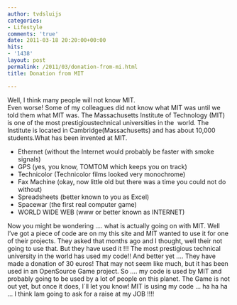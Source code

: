 ```yaml
---
author: tvdsluijs
categories:
- Lifestyle
comments: 'true'
date: 2011-03-18 20:20:00+00:00
hits:
- '1438'
layout: post
permalink: /2011/03/donation-from-mi.html
title: Donation from MIT

---
```

Well, I think many people will not know MIT.   
Even worse! Some of my colleagues did not know what MIT was until we told them what MIT was. The Massachusetts Institute of Technology (MIT) is one of the most prestigioustechnical universities in the  world. The Institute is located in Cambridge(Massachusetts) and has about 10,000 students.<a name="more"></a>What has been invented at MIT. 

  * Ethernet (without the Internet would probably be faster with smoke signals) 
  * GPS (yes, you know, TOMTOM which keeps you on track) 
  * Technicolor (Technicolor films looked very monochrome) 
  * Fax Machine (okay, now little old but there was a time you could not do without) 
  * Spreadsheets (better known to you as Excel) 
  * Spacewar (the first real computer game) 
  * WORLD WIDE WEB (www or better known as INTERNET) 

Now you might be wondering &#8230;. what is actually going on with MIT. Well I&#8217;ve got a piece of code are on my this site and MIT wanted to use it for one of their projects. They asked that months ago and I thought, well their not going to use that. But they have used it !!! The most prestigious technical university in the world has used my code!! And better yet &#8230;. They have made a donation of 30 euros! That may not seem like much, but it has been used in an OpenSource Game project. So &#8230;. my code is used by MIT and probably going to be used by a lot of people on this planet. The Game is not out yet, but once it does, I´ll let you know! MIT is using my code &#8230; ha ha ha &#8230; I think Iam going to ask for a raise at my JOB !!!!